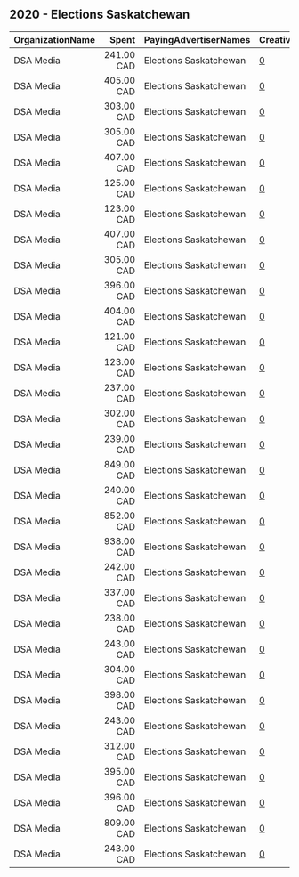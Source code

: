## 2020 - Elections Saskatchewan 
|OrganizationName|Spent|PayingAdvertiserNames|CreativeUrls|Impressions|Genders|AgeBrackets|CountryCodes|BillingAddresses|CandidateBallotInformation|
|:---|---:|:---|:---|---:|:---|:---|:---|:---|:---|
|DSA Media|241.00 CAD|Elections Saskatchewan|[0](https://www.snap.com/political-ads/asset/f27adc9156f1aeafe1890b1db11a331e98c9d9c10b2e2438505246f6a6522534?mediaType=mp4)|145,509||18+|canada|"Suite 110 – 20091 91A Avenue,Langley,V1M3A2,CA"||
|DSA Media|405.00 CAD|Elections Saskatchewan|[0](https://www.snap.com/political-ads/asset/73cc96757f297a2cfffbf57b40792236fa3c4d021869ca612b0f2bfc0467cbea?mediaType=mp4)|166,911||18+|canada|"Suite 110 – 20091 91A Avenue,Langley,V1M3A2,CA"||
|DSA Media|303.00 CAD|Elections Saskatchewan|[0](https://www.snap.com/political-ads/asset/324aefa9f8f2d6aa030019ff5188c838507c94601e5f9b745c1770cf54426bc9?mediaType=mp4)|175,707||18+|canada|"Suite 110 – 20091 91A Avenue,Langley,V1M3A2,CA"||
|DSA Media|305.00 CAD|Elections Saskatchewan|[0](https://www.snap.com/political-ads/asset/f85bbecc730fc6c0c646e9a48b128809522d414edb37567b12c830711733b3bd?mediaType=mp4)|127,935||18+|canada|"Suite 110 – 20091 91A Avenue,Langley,V1M3A2,CA"||
|DSA Media|407.00 CAD|Elections Saskatchewan|[0](https://www.snap.com/political-ads/asset/efe41e8d8addd26d7fdf25141fe7213b1c16aed7a7fb8f664dd70157d2f65f27?mediaType=mp4)|167,591||18+|canada|"Suite 110 – 20091 91A Avenue,Langley,V1M3A2,CA"||
|DSA Media|125.00 CAD|Elections Saskatchewan|[0](https://www.snap.com/political-ads/asset/1051769ecea0c767e905d23a8e0cbb6caa95886ead8e1d497e6d184acbad6687?mediaType=mp4)|52,789||18+|canada|"Suite 110 – 20091 91A Avenue,Langley,V1M3A2,CA"||
|DSA Media|123.00 CAD|Elections Saskatchewan|[0](https://www.snap.com/political-ads/asset/4f0950f562aa49b007890f430422e89ca80bb15adeb8e7cf906b4a4bea362097?mediaType=mp4)|51,753||18+|canada|"Suite 110 – 20091 91A Avenue,Langley,V1M3A2,CA"||
|DSA Media|407.00 CAD|Elections Saskatchewan|[0](https://www.snap.com/political-ads/asset/512056288b6af17c1d605ce5eb4454e6c8cac547f2ffc378d9bdbd99bc28cf87?mediaType=mp4)|133,326||18+|canada|"Suite 110 – 20091 91A Avenue,Langley,V1M3A2,CA"||
|DSA Media|305.00 CAD|Elections Saskatchewan|[0](https://www.snap.com/political-ads/asset/fbd155c8b13d6deb34ab4c27153c355a91e01b6de9e027672ad1e6adb0071f00?mediaType=mp4)|176,897||18+|canada|"Suite 110 – 20091 91A Avenue,Langley,V1M3A2,CA"||
|DSA Media|396.00 CAD|Elections Saskatchewan|[0](https://www.snap.com/political-ads/asset/d2123d5fbe2112029949812b23f7f662bf6a0b6e1434a8a4c81f178c31f4407a?mediaType=mp4)|163,270||18+|canada|"Suite 110 – 20091 91A Avenue,Langley,V1M3A2,CA"||
|DSA Media|404.00 CAD|Elections Saskatchewan|[0](https://www.snap.com/political-ads/asset/bf92bf5c1b555e8cf630e36bc8203b6bbb4896238c3af4d189ad30142b1e7c42?mediaType=mp4)|124,357||18+|canada|"Suite 110 – 20091 91A Avenue,Langley,V1M3A2,CA"||
|DSA Media|121.00 CAD|Elections Saskatchewan|[0](https://www.snap.com/political-ads/asset/7d0f01da51feff9369a52219f9c13ad61b5445cbbb8ef94079ddf322ac5cfa14?mediaType=mp4)|51,291||18+|canada|"Suite 110 – 20091 91A Avenue,Langley,V1M3A2,CA"||
|DSA Media|123.00 CAD|Elections Saskatchewan|[0](https://www.snap.com/political-ads/asset/aeb2960593eae452f563adde3d90f5b85bbde488f6af7dd9a85a3e9a8e395cef?mediaType=mp4)|52,025||18+|canada|"Suite 110 – 20091 91A Avenue,Langley,V1M3A2,CA"||
|DSA Media|237.00 CAD|Elections Saskatchewan|[0](https://www.snap.com/political-ads/asset/1051769ecea0c767e905d23a8e0cbb6caa95886ead8e1d497e6d184acbad6687?mediaType=mp4)|98,873||18+|canada|"Suite 110 – 20091 91A Avenue,Langley,V1M3A2,CA"||
|DSA Media|302.00 CAD|Elections Saskatchewan|[0](https://www.snap.com/political-ads/asset/3bc933a4fb9dd13124189d632a15de4f01048503a36ad5307d3e7859d6d6d484?mediaType=mp4)|175,465||18+|canada|"Suite 110 – 20091 91A Avenue,Langley,V1M3A2,CA"||
|DSA Media|239.00 CAD|Elections Saskatchewan|[0](https://www.snap.com/political-ads/asset/aeb2960593eae452f563adde3d90f5b85bbde488f6af7dd9a85a3e9a8e395cef?mediaType=mp4)|99,578||18+|canada|"Suite 110 – 20091 91A Avenue,Langley,V1M3A2,CA"||
|DSA Media|849.00 CAD|Elections Saskatchewan|[0](https://www.snap.com/political-ads/asset/da131d820cb364d507b1d3d4f8bb5d3592fe1c8ae19a7c2814b03c4f2a25ed21?mediaType=mp4)|344,055||18+|canada|"Suite 110 – 20091 91A Avenue,Langley,V1M3A2,CA"||
|DSA Media|240.00 CAD|Elections Saskatchewan|[0](https://www.snap.com/political-ads/asset/7d0f01da51feff9369a52219f9c13ad61b5445cbbb8ef94079ddf322ac5cfa14?mediaType=mp4)|100,186||18+|canada|"Suite 110 – 20091 91A Avenue,Langley,V1M3A2,CA"||
|DSA Media|852.00 CAD|Elections Saskatchewan|[0](https://www.snap.com/political-ads/asset/76a43e29716c280329bb1a74e299cd6b20e47d3b7fd041472111c87d1099b474?mediaType=mp4)|345,301||18+|canada|"Suite 110 – 20091 91A Avenue,Langley,V1M3A2,CA"||
|DSA Media|938.00 CAD|Elections Saskatchewan|[0](https://www.snap.com/political-ads/asset/a57e5b500f7730f2cb47376d9e9f2cb4bf65a45bd1adb60fafdcb41f6d0640a7?mediaType=mp4)|288,409||18+|canada|"Suite 110 – 20091 91A Avenue,Langley,V1M3A2,CA"||
|DSA Media|242.00 CAD|Elections Saskatchewan|[0](https://www.snap.com/political-ads/asset/bf30650ea6de250574fa51afd1893b539c4b6b5b83e41d6aca69ef0ec43bdfd5?mediaType=mp4)|146,158||18+|canada|"Suite 110 – 20091 91A Avenue,Langley,V1M3A2,CA"||
|DSA Media|337.00 CAD|Elections Saskatchewan|[0](https://www.snap.com/political-ads/asset/05951bdd137af101d1f4e1c834b0112f7878254847a1bc6c59e7f739dfa7d052?mediaType=mp4)|141,477||18+|canada|"Suite 110 – 20091 91A Avenue,Langley,V1M3A2,CA"||
|DSA Media|238.00 CAD|Elections Saskatchewan|[0](https://www.snap.com/political-ads/asset/4f0950f562aa49b007890f430422e89ca80bb15adeb8e7cf906b4a4bea362097?mediaType=mp4)|99,179||18+|canada|"Suite 110 – 20091 91A Avenue,Langley,V1M3A2,CA"||
|DSA Media|243.00 CAD|Elections Saskatchewan|[0](https://www.snap.com/political-ads/asset/c82413ec7f53c8827e75aed37ce34bac5cc0f0b813d03222aab05cb06b05b342?mediaType=mp4)|146,776||18+|canada|"Suite 110 – 20091 91A Avenue,Langley,V1M3A2,CA"||
|DSA Media|304.00 CAD|Elections Saskatchewan|[0](https://www.snap.com/political-ads/asset/c4a85949959212f24aad3706bdb879e6b42316f59ac20aa2d3d81bcca34ac520?mediaType=mp4)|176,224||18+|canada|"Suite 110 – 20091 91A Avenue,Langley,V1M3A2,CA"||
|DSA Media|398.00 CAD|Elections Saskatchewan|[0](https://www.snap.com/political-ads/asset/36a5e78fce1462c39b2e1ca86088cc861874483cab76570be68e7f90f7d33f4c?mediaType=mp4)|164,125||18+|canada|"Suite 110 – 20091 91A Avenue,Langley,V1M3A2,CA"||
|DSA Media|243.00 CAD|Elections Saskatchewan|[0](https://www.snap.com/political-ads/asset/8f535a41b33fcc40fdff17cff846a5c682c8207a60a1a7a26a1be09b280bb535?mediaType=mp4)|146,385||18+|canada|"Suite 110 – 20091 91A Avenue,Langley,V1M3A2,CA"||
|DSA Media|312.00 CAD|Elections Saskatchewan|[0](https://www.snap.com/political-ads/asset/3811e013109dc762a3285283b2c26afb6cba7927ae47337dce69fb732482df89?mediaType=mp4)|130,913||18+|canada|"Suite 110 – 20091 91A Avenue,Langley,V1M3A2,CA"||
|DSA Media|395.00 CAD|Elections Saskatchewan|[0](https://www.snap.com/political-ads/asset/ce7a5956a85efe16e4a2f4c429dd8a795038732a422339f0983e5802ffcae86a?mediaType=mp4)|162,575||18+|canada|"Suite 110 – 20091 91A Avenue,Langley,V1M3A2,CA"||
|DSA Media|396.00 CAD|Elections Saskatchewan|[0](https://www.snap.com/political-ads/asset/4f73e188259cd3de5408fa0e3063771dbcc6edbc08d87cbd912d20218c00194c?mediaType=mp4)|163,264||18+|canada|"Suite 110 – 20091 91A Avenue,Langley,V1M3A2,CA"||
|DSA Media|809.00 CAD|Elections Saskatchewan|[0](https://www.snap.com/political-ads/asset/c550e2b667fb4434ed3b2686b6f66f22aacbbf42bbdbe95ca00e6a99c8fafd02?mediaType=mp4)|328,050||18+|canada|"Suite 110 – 20091 91A Avenue,Langley,V1M3A2,CA"||
|DSA Media|243.00 CAD|Elections Saskatchewan|[0](https://www.snap.com/political-ads/asset/895e37fe164e3958259b0529a996b12f269fdce080e694b0f9488300035b74aa?mediaType=mp4)|146,920||18+|canada|"Suite 110 – 20091 91A Avenue,Langley,V1M3A2,CA"||
